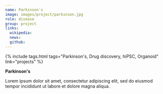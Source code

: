 ```yaml
---
name: Parkinson's
image: images/project/parkinson.jpg
role: disease
group: project
links:
  wikipedia:
  news:
  github:
---
```


{%
  include tags.html
  tags="Parkinson's, Drug discovery, hiPSC, Organoid"
  link="projects"
%}

<strong>Parkinson's</strong>

Lorem ipsum dolor sit amet, consectetur adipiscing elit, sed do eiusmod tempor incididunt ut labore et dolore magna aliqua.
